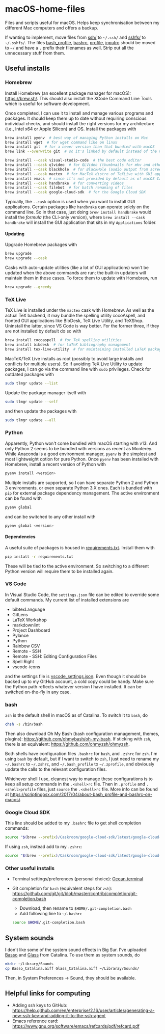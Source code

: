 # macOS-home-files

Files and scripts useful for macOS. Helps keep synchronisation between my different Mac computers and offers a backup.

If wanting to implement, move files from [ssh/](ssh/) to `~/.ssh/` and [sshfs/](sshfs/) to `~/.sshfs/`. The files [bash_profile](bash_profile), [bashrc](bashrc), [profile](profile), [inputrc](inputrc) should be moved to `~/` and have a `.` prefix their filenames as well. Strip out all the unnecessary stuff from them.

## Useful installs

### Homebrew

Install Homebrew (an excellent package manager for macOS): <https://brew.sh/>. This should also install the XCode Command Line Tools which is useful for software development.

Once completed, I can use it to install and manage various programs and packages. It should keep them up to date without requiring conscious individual checks, and should install the right versions for my architecture (i.e., Intel x64 or Apple Silicon) and OS. Install the packages with

```sh
brew install pyenv  # best way of managing Python installs on Mac
brew install wget  # for wget command like on linux
brew install git  # for a newer version than that bundled with macOS
brew link --overwrite git  # so it's linked by default instead of the version bundled with macOS

brew install --cask visual-studio-code  # the best code editor
brew install --cask qlvideo  # for QLVideo (thumbnails for mkv and other file formats)
brew install --cask blackhole  # for BlackHole (audio output from screen recording)
brew install --cask mactex  # for MacTeX distro of TeXLive with GUI applications (uninstall TeXShop afterward)
brew install emacs  # since it's not provided by default as of macOS Catalina. If I can't run emacs after it's been installed, do 'brew reinstall --cask --no-quarantine emacs'
brew install --cask handbrake  # for converting videos
brew install --cask filebot  # for batch renaming of files
brew install --cask google-cloud-sdk  # for the Google Cloud SDK
```

Typically, the `--cask` option is used when you want to install GUI applications. Certain packages like `handbrake` can operate solely on the command line. So in that case, just doing `brew install handbrake` would install the _formula_ (the CLI-only version), where `brew install --cask handbrake` will install the GUI application that sits in my `Applications` folder.

#### Updating

Upgrade Homebrew packages with

```sh
brew upgrade
brew upgrade --cask
```

Casks with auto-update utilities (like a lot of GUI applications) won't be updated when the above commands are run; the built-in updaters will maintain them in those cases. To force them to update with Homebrew, run

```sh
brew upgrade --greedy
```

### TeX Live

TeX Live is installed under the `mactex` cask with Homebrew. As well as the actual TeX backend, it may bundle the spelling utility cocoAspell, and fronted GUI applications like BibDesk, TeX Live Utility, and TeXShop. Uninstall the latter, since VS Code is way better. For the former three, if they are not installed by default do so with

```sh
brew install cocoaspell  # for TeX spelling utilities
brew install bibdesk  # for LaTeX bibliography management
brew install tex-live-utility  # for maintaining installed LaTeX packages
```

MacTeX/TeX Live installs as root (possibly to avoid large installs and conflicts for multiple users). So if avoiding TeX Live Utility to update packages, I can go via the command line with `sudo` privileges. Check for outdated packages with

```sh
sudo tlmgr update --list
```

Update the package manager itself with

```sh
sudo tlmgr update --self
```

and then update the packages with

```sh
sudo tlmgr update --all
```

### Python

Apparently, Python won't come bundled with macOS starting with v13. And only Python 2 seems to be bundled with versions as recent as Monterey. While Anaconda is a good environment manager, `pyenv` is the simplest and most lightweight option for pure Python. Once `pyenv` has been installed with Homebrew, install a recent version of Python with

```sh
pyenv install <version>
```

Multiple installs are supported, so I can have separate Python 2 and Python 3 environments, or even separate Python 3.X ones. Each is bundled with `pip` for external package dependency management. The active environment can be found with

```sh
pyenv global
```

and can be switched to any other install with

```sh
pyenv global <version>
```

#### Dependencies

A useful suite of packages is housed in [requirements.txt](./requirements.txt). Install them with

```sh
pip install -r requirements.txt
```

These will be tied to the active environment. So switching to a different Python version will require them to be installed again.

### VS Code

In Visual Studio Code, the `settings.json` file can be edited to override some default commands. My current list of installed extensions are

- bibtexLanguage
- GitLens
- LaTeX Workshop
- markdownlint
- Project Dashboard
- Pylance
- Python
- Rainbow CSV
- Remote - SSH
- Remote - SSH: Editing Configuration Files
- Spell Right
- vscode-icons

and the settings file is [vscode_settings.json](vscode_settings.json). Even though it should be backed up to my GitHub account, a cold copy could be handy. Make sure the Python path reflects whatever version I have installed. It can be switched on-the-fly in any case.

### bash

`zsh` is the default shell in macOS as of Catalina. To switch it to `bash`, do

```sh
chsh -s /bin/bash
```

Then also download Oh My Bash (bash configuration management, themes, plugins): <https://github.com/ohmybash/oh-my-bash>. If sticking with `zsh`, there is an equivalent: <https://github.com/ohmyzsh/ohmyzsh>.

Both shells have configuration files `.bashrc` for `bash`, and `.zshrc` for `zsh`. I'm using `bash` by default, but if I want to switch to `zsh`, I just need to rename my `~/.bashrc` to `~/.zshrc`, and `~/.bash_profile` to `~/.zprofile`, and obviously update the calls to the relevant configuration files.

Whichever shell I use, cleanest way to manage these configurations is to keep all setup commands in the `.<shell>rc` file. Then in `.profile` and `.<shell>profile` files, just `source` the `.<shell>rc` file. More info can be found at <https://scriptingosx.com/2017/04/about-bash_profile-and-bashrc-on-macos/>.

### Google Cloud SDK

This line should be added to my `.bashrc` file to get shell completion commands:

```bash
source "$(brew --prefix)/Caskroom/google-cloud-sdk/latest/google-cloud-sdk/completion.bash.inc"
```

If using `zsh`, instead add to my `.zshrc`:

```zsh
source "$(brew --prefix)/Caskroom/google-cloud-sdk/latest/google-cloud-sdk/completion.zsh.inc"
```

### Other useful installs

- Terminal settings/preferences (personal choice): [Ocean.terminal](./Ocean/terminal)
- Git completion for `bash` (equivalent steps for `zsh`): <https://github.com/git/git/blob/master/contrib/completion/git-completion.bash>
  - Download, then rename to `$HOME/.git-completion.bash`
  - Add following line to `~/.bashrc`

  ```bash
  source $HOME/.git-completion.bash
  ```

## System sounds

I don't like some of the system sound effects in Big Sur. I've uploaded [Basso](./Basso_Catalina.aiff) and [Glass](./Glass_Catalina.aiff) from Catalina. To use them as system sounds, do

```bash
mkdir ~/Library/Sounds
cp Basso_Catalina.aiff Glass_Catalina.aiff ~/Libraray/Sounds/
```

Then, in System Preferences -> Sound, they should be available.

## Helpful links for computing

- Adding ssh keys to GitHub: <https://help.github.com/en/enterprise/2.16/user/articles/generating-a-new-ssh-key-and-adding-it-to-the-ssh-agent>
- Emacs reference card: <https://www.gnu.org/software/emacs/refcards/pdf/refcard.pdf>
